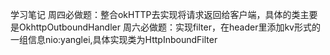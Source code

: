 学习笔记
周四必做题：整合okHTTP去实现将请求返回给客户端，具体的类主要是OkhttpOutboundHandler
周六必做题：实现filter，在header里添加kv形式的一组信息nio:yanglei,具体实现类为HttpInboundFilter